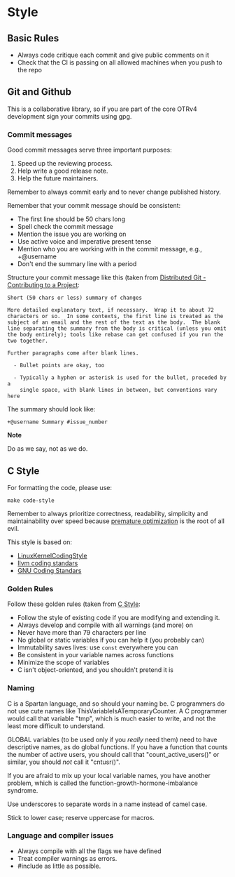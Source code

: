 # Style

## Basic Rules

- Always code critique each commit and give public comments on it
- Check that the CI is passing on all allowed machines when you push to the repo

## Git and Github

This is a collaborative library, so if you are part of the core OTRv4
development sign your commits using gpg.

### Commit messages

Good commit messages serve three important purposes:

1. Speed up the reviewing process.
2. Help write a good release note.
3. Help the future maintainers.

Remember to always commit early and to never change published history.

Remember that your commit message should be consistent:

- The first line should be 50 chars long
- Spell check the commit message
- Mention the issue you are working on
- Use active voice and imperative present tense
- Mention who you are working with in the commit message, e.g., +@username
- Don't end the summary line with a period

Structure your commit message like this (taken from
[Distributed Git - Contributing to a Project](#https://git-scm.com/book/en/v2/Distributed-Git-Contributing-to-a-Project):

```
Short (50 chars or less) summary of changes

More detailed explanatory text, if necessary.  Wrap it to about 72
characters or so.  In some contexts, the first line is treated as the
subject of an email and the rest of the text as the body.  The blank
line separating the summary from the body is critical (unless you omit
the body entirely); tools like rebase can get confused if you run the
two together.

Further paragraphs come after blank lines.

  - Bullet points are okay, too

  - Typically a hyphen or asterisk is used for the bullet, preceded by a
    single space, with blank lines in between, but conventions vary here
```

The summary should look like:

```
+@username Summary #issue_number
```

**Note**

Do as we say, not as we do.

## C Style

For formatting the code, please use:

```
make code-style
```

Remember to always prioritize correctness, readability, simplicity and
maintainability over speed because [premature optimization](http://wiki.c2.com/?PrematureOptimization)
is the root of all evil.

This style is based on:

* [LinuxKernelCodingStyle](http://www.maultech.com/chrislott/resources/cstyle/LinuxKernelCodingStyle.txt)
* [llvm coding standars](https://llvm.org/docs/CodingStandards.html)
* [GNU Coding Standars](https://www.gnu.org/prep/standards/standards.html)

### Golden Rules

Follow these golden rules (taken from [C Style](https://github.com/mcinglis/c-style):

- Follow the style of existing code if you are modifying and extending it.
- Always develop and compile with all warnings (and more) on
- Never have more than 79 characters per line
- No global or static variables if you can help it (you probably can)
- Immutability saves lives: use `const` everywhere you can
- Be consistent in your variable names across functions
- Minimize the scope of variables
- C isn't object-oriented, and you shouldn't pretend it is

### Naming

C is a Spartan language, and so should your naming be.  C programmers do not use
cute names like ThisVariableIsATemporaryCounter. A C programmer would call that
variable "tmp", which is much easier to write, and not the least more difficult
to understand.

GLOBAL variables (to be used only if you _really_ need them) need to have
descriptive names, as do global functions.  If you have a function that counts
the number of active users, you should call that "count_active_users()" or
similar, you should _not_ call it "cntusr()".

If you are afraid to mix up your local variable names, you have another problem,
which is called the function-growth-hormone-imbalance syndrome.

Use underscores to separate words in a name instead of camel case.

Stick to lower case; reserve uppercase for macros.

### Language and compiler issues

* Always compile with all the flags we have defined
* Treat compiler warnings as errors.
* #include as little as possible.
